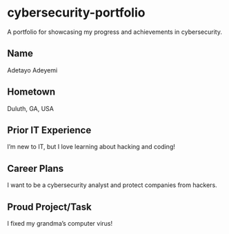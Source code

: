# cybersecurity-portfolio
A portfolio for showcasing my progress and achievements in cybersecurity.

## Name
Adetayo Adeyemi 

## Hometown
Duluth, GA, USA

## Prior IT Experience  
I’m new to IT, but I love learning about hacking and coding!

## Career Plans  
I want to be a cybersecurity analyst and protect companies from hackers. 

## Proud Project/Task  
I fixed my grandma’s computer virus!
